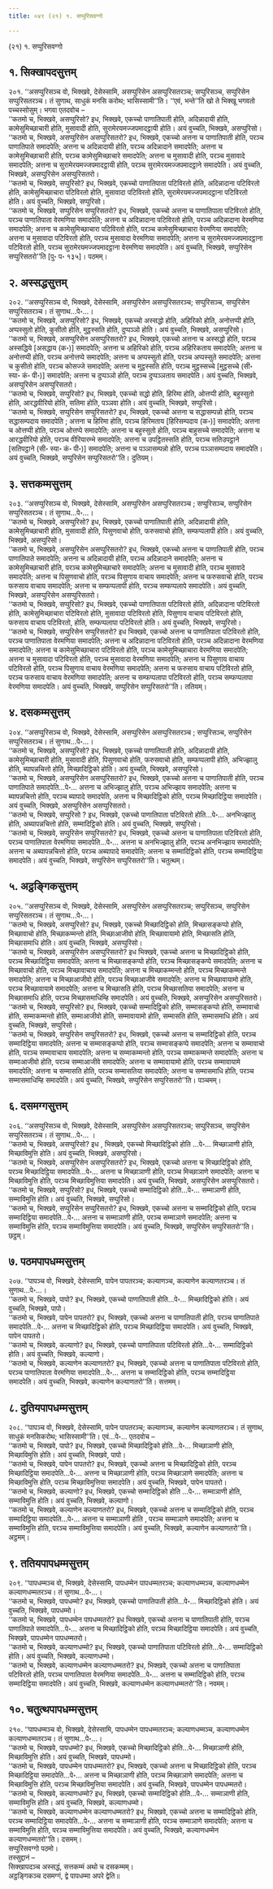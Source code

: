 ```yaml
---
title: ०४९ (२१) १. सप्पुरिसवग्गो

---
```

(२१) १. सप्पुरिसवग्गो  


## १. सिक्खापदसुत्तम्

२०१. ‘‘असप्पुरिसञ्च वो, भिक्खवे, देसेस्सामि, असप्पुरिसेन असप्पुरिसतरञ्च; सप्पुरिसञ्च, सप्पुरिसेन सप्पुरिसतरञ्च। तं सुणाथ, साधुकं मनसि करोथ; भासिस्सामी’’ति। ‘‘एवं, भन्ते’’ति खो ते भिक्खू भगवतो पच्चस्सोसुम्। भगवा एतदवोच –  
‘‘कतमो च, भिक्खवे, असप्पुरिसो? इध, भिक्खवे, एकच्चो पाणातिपाती होति, अदिन्नादायी होति, कामेसुमिच्छाचारी होति, मुसावादी होति, सुरामेरयमज्जपमादट्ठायी होति। अयं वुच्चति, भिक्खवे, असप्पुरिसो।  
‘‘कतमो च, भिक्खवे, असप्पुरिसेन असप्पुरिसतरो? इध, भिक्खवे, एकच्चो अत्तना च पाणातिपाती होति, परञ्च पाणातिपाते समादपेति; अत्तना च अदिन्नादायी होति, परञ्च अदिन्नादाने समादपेति; अत्तना च कामेसुमिच्छाचारी होति, परञ्च कामेसुमिच्छाचारे समादपेति; अत्तना च मुसावादी होति, परञ्च मुसावादे समादपेति; अत्तना च सुरामेरयमज्जपमादट्ठायी होति, परञ्च सुरामेरयमज्जपमादट्ठाने समादपेति। अयं वुच्चति, भिक्खवे, असप्पुरिसेन असप्पुरिसतरो।  
‘‘कतमो च, भिक्खवे, सप्पुरिसो? इध, भिक्खवे, एकच्चो पाणातिपाता पटिविरतो होति, अदिन्नादाना पटिविरतो होति, कामेसुमिच्छाचारा पटिविरतो होति, मुसावादा पटिविरतो होति, सुरामेरयमज्जपमादट्ठाना पटिविरतो होति। अयं वुच्चति, भिक्खवे, सप्पुरिसो।  
‘‘कतमो च, भिक्खवे, सप्पुरिसेन सप्पुरिसतरो? इध, भिक्खवे, एकच्चो अत्तना च पाणातिपाता पटिविरतो होति, परञ्च पाणातिपाता वेरमणिया समादपेति; अत्तना च अदिन्नादाना पटिविरतो होति, परञ्च अदिन्नादाना वेरमणिया समादपेति; अत्तना च कामेसुमिच्छाचारा पटिविरतो होति, परञ्च कामेसुमिच्छाचारा वेरमणिया समादपेति; अत्तना च मुसावादा पटिविरतो होति, परञ्च मुसावादा वेरमणिया समादपेति; अत्तना च सुरामेरयमज्जपमादट्ठाना पटिविरतो होति, परञ्च सुरामेरयमज्जपमादट्ठाना वेरमणिया समादपेति। अयं वुच्चति, भिक्खवे, सप्पुरिसेन सप्पुरिसतरो’’ति [पु॰ प॰ १३५]। पठमम्।  


## २. अस्सद्धसुत्तम्

२०२. ‘‘असप्पुरिसञ्च वो, भिक्खवे, देसेस्सामि, असप्पुरिसेन असप्पुरिसतरञ्च; सप्पुरिसञ्च, सप्पुरिसेन सप्पुरिसतरञ्च। तं सुणाथ…पे॰…।  
‘‘कतमो च, भिक्खवे, असप्पुरिसो? इध, भिक्खवे, एकच्चो अस्सद्धो होति, अहिरिको होति, अनोत्तप्पी होति, अप्पस्सुतो होति, कुसीतो होति, मुट्ठस्सति होति, दुप्पञ्ञो होति। अयं वुच्चति, भिक्खवे, असप्पुरिसो।  
‘‘कतमो च, भिक्खवे, असप्पुरिसेन असप्पुरिसतरो? इध, भिक्खवे, एकच्चो अत्तना च अस्सद्धो होति, परञ्च अस्सद्धिये [असद्धाय (क॰)] समादपेति; अत्तना च अहिरिको होति, परञ्च अहिरिकताय समादपेति; अत्तना च अनोत्तप्पी होति, परञ्च अनोत्तप्पे समादपेति; अत्तना च अप्पस्सुतो होति, परञ्च अप्पस्सुते समादपेति; अत्तना च कुसीतो होति, परञ्च कोसज्जे समादपेति; अत्तना च मुट्ठस्सति होति, परञ्च मुट्ठस्सच्चे [मुट्ठसच्चे (सी॰ स्या॰ कं॰ पी॰)] समादपेति; अत्तना च दुप्पञ्ञो होति, परञ्च दुप्पञ्ञताय समादपेति। अयं वुच्चति, भिक्खवे, असप्पुरिसेन असप्पुरिसतरो।  
‘‘कतमो च, भिक्खवे, सप्पुरिसो? इध, भिक्खवे, एकच्चो सद्धो होति, हिरिमा होति, ओत्तप्पी होति, बहुस्सुतो होति, आरद्धवीरियो होति, सतिमा होति, पञ्ञवा होति। अयं वुच्चति, भिक्खवे, सप्पुरिसो।  
‘‘कतमो च, भिक्खवे, सप्पुरिसेन सप्पुरिसतरो? इध, भिक्खवे, एकच्चो अत्तना च सद्धासम्पन्नो होति, परञ्च सद्धासम्पदाय समादपेति ; अत्तना च हिरिमा होति, परञ्च हिरिमताय [हिरिसम्पदाय (क॰)] समादपेति; अत्तना च ओत्तप्पी होति, परञ्च ओत्तप्पे समादपेति; अत्तना च बहुस्सुतो होति, परञ्च बाहुसच्चे समादपेति; अत्तना च आरद्धवीरियो होति, परञ्च वीरियारम्भे समादपेति; अत्तना च उपट्ठितस्सति होति, परञ्च सतिउपट्ठाने [सतिपट्ठाने (सी॰ स्या॰ कं॰ पी॰)] समादपेति; अत्तना च पञ्ञासम्पन्नो होति, परञ्च पञ्ञासम्पदाय समादपेति। अयं वुच्चति, भिक्खवे, सप्पुरिसेन सप्पुरिसतरो’’ति। दुतियम्।  


## ३. सत्तकम्मसुत्तम्

२०३. ‘‘असप्पुरिसञ्च वो, भिक्खवे, देसेस्सामि, असप्पुरिसेन असप्पुरिसतरञ्च ; सप्पुरिसञ्च, सप्पुरिसेन सप्पुरिसतरञ्च। तं सुणाथ…पे॰…।  
‘‘कतमो च, भिक्खवे, असप्पुरिसो? इध, भिक्खवे, एकच्चो पाणातिपाती होति, अदिन्नादायी होति, कामेसुमिच्छाचारी होति, मुसावादी होति, पिसुणवाचो होति, फरुसवाचो होति, सम्फप्पलापी होति। अयं वुच्चति, भिक्खवे, असप्पुरिसो।  
‘‘कतमो च, भिक्खवे, असप्पुरिसेन असप्पुरिसतरो? इध, भिक्खवे, एकच्चो अत्तना च पाणातिपाती होति, परञ्च पाणातिपाते समादपेति; अत्तना च अदिन्नादायी होति, परञ्च अदिन्नादाने समादपेति; अत्तना च कामेसुमिच्छाचारी होति, परञ्च कामेसुमिच्छाचारे समादपेति; अत्तना च मुसावादी होति, परञ्च मुसावादे समादपेति; अत्तना च पिसुणवाचो होति, परञ्च पिसुणाय वाचाय समादपेति; अत्तना च फरुसवाचो होति, परञ्च फरुसाय वाचाय समादपेति; अत्तना च सम्फप्पलापी होति, परञ्च सम्फप्पलापे समादपेति। अयं वुच्चति, भिक्खवे, असप्पुरिसेन असप्पुरिसतरो।  
‘‘कतमो च, भिक्खवे, सप्पुरिसो? इध, भिक्खवे, एकच्चो पाणातिपाता पटिविरतो होति, अदिन्नादाना पटिविरतो होति, कामेसुमिच्छाचारा पटिविरतो होति, मुसावादा पटिविरतो होति, पिसुणाय वाचाय पटिविरतो होति, फरुसाय वाचाय पटिविरतो, होति, सम्फप्पलापा पटिविरतो होति। अयं वुच्चति, भिक्खवे, सप्पुरिसो।  
‘‘कतमो च, भिक्खवे, सप्पुरिसेन सप्पुरिसतरो? इध भिक्खवे, एकच्चो अत्तना च पाणातिपाता पटिविरतो होति, परञ्च पाणातिपाता वेरमणिया समादपेति; अत्तना च अदिन्नादाना पटिविरतो होति, परञ्च अदिन्नादाना वेरमणिया समादपेति; अत्तना च कामेसुमिच्छाचारा पटिविरतो होति, परञ्च कामेसुमिच्छाचारा वेरमणिया समादपेति; अत्तना च मुसावादा पटिविरतो होति, परञ्च मुसावादा वेरमणिया समादपेति; अत्तना च पिसुणाय वाचाय पटिविरतो होति, परञ्च पिसुणाय वाचाय वेरमणिया समादपेति; अत्तना च फरुसाय वाचाय पटिविरतो होति, परञ्च फरुसाय वाचाय वेरमणिया समादपेति; अत्तना च सम्फप्पलापा पटिविरतो होति, परञ्च सम्फप्पलापा वेरमणिया समादपेति। अयं वुच्चति, भिक्खवे, सप्पुरिसेन सप्पुरिसतरो’’ति। ततियम्।  


## ४. दसकम्मसुत्तम्

२०४. ‘‘असप्पुरिसञ्च वो, भिक्खवे, देसेस्सामि, असप्पुरिसेन असप्पुरिसतरञ्च ; सप्पुरिसञ्च, सप्पुरिसेन सप्पुरिसतरञ्च। तं सुणाथ…पे॰…।  
‘‘कतमो च, भिक्खवे, असप्पुरिसो? इध, भिक्खवे, एकच्चो पाणातिपाती होति, अदिन्नादायी होति, कामेसुमिच्छाचारी होति, मुसावादी होति, पिसुणवाचो होति, फरुसवाचो होति, सम्फप्पलापी होति, अभिज्झालु होति, ब्यापन्नचित्तो होति, मिच्छादिट्ठिको होति। अयं वुच्चति, भिक्खवे, असप्पुरिसो।  
‘‘कतमो च, भिक्खवे, असप्पुरिसेन असप्पुरिसतरो? इध, भिक्खवे, एकच्चो अत्तना च पाणातिपाती होति, परञ्च पाणातिपाते समादपेति…पे॰… अत्तना च अभिज्झालु होति, परञ्च अभिज्झाय समादपेति; अत्तना च ब्यापन्नचित्तो होति, परञ्च ब्यापादे समादपेति, अत्तना च मिच्छादिट्ठिको होति, परञ्च मिच्छादिट्ठिया समादपेति। अयं वुच्चति, भिक्खवे, असप्पुरिसेन असप्पुरिसतरो।  
‘‘कतमो च, भिक्खवे, सप्पुरिसो ? इध, भिक्खवे, एकच्चो पाणातिपाता पटिविरतो होति…पे॰… अनभिज्झालु होति, अब्यापन्नचित्तो होति, सम्मादिट्ठिको होति। अयं वुच्चति, भिक्खवे, सप्पुरिसो।  
‘‘कतमो च, भिक्खवे, सप्पुरिसेन सप्पुरिसतरो? इध, भिक्खवे, एकच्चो अत्तना च पाणातिपाता पटिविरतो होति, परञ्च पाणातिपाता वेरमणिया समादपेति…पे॰… अत्तना च अनभिज्झालु होति, परञ्च अनभिज्झाय समादपेति; अत्तना च अब्यापन्नचित्तो होति, परञ्च अब्यापादे समादपेति; अत्तना च सम्मादिट्ठिको होति, परञ्च सम्मादिट्ठिया समादपेति। अयं वुच्चति, भिक्खवे, सप्पुरिसेन सप्पुरिसतरो’’ति। चतुत्थम्।  


## ५. अट्ठङ्गिकसुत्तम्

२०५. ‘‘असप्पुरिसञ्च वो, भिक्खवे, देसेस्सामि, असप्पुरिसेन असप्पुरिसतरञ्च; सप्पुरिसञ्च, सप्पुरिसेन सप्पुरिसतरञ्च। तं सुणाथ…पे॰…।  
‘‘कतमो च, भिक्खवे, असप्पुरिसो? इध, भिक्खवे, एकच्चो मिच्छादिट्ठिको होति, मिच्छासङ्कप्पो होति, मिच्छावाचो होति, मिच्छाकम्मन्तो होति, मिच्छाआजीवो होति, मिच्छावायामो होति, मिच्छासति होति, मिच्छासमाधि होति। अयं वुच्चति, भिक्खवे, असप्पुरिसो।  
‘‘कतमो च, भिक्खवे, असप्पुरिसेन असप्पुरिसतरो? इध भिक्खवे, एकच्चो अत्तना च मिच्छादिट्ठिको होति, परञ्च मिच्छादिट्ठिया समादपेति; अत्तना च मिच्छासङ्कप्पो होति, परञ्च मिच्छासङ्कप्पे समादपेति; अत्तना च मिच्छावाचो होति, परञ्च मिच्छावाचाय समादपेति; अत्तना च मिच्छाकम्मन्तो होति, परञ्च मिच्छाकम्मन्ते समादपेति; अत्तना च मिच्छाआजीवो होति, परञ्च मिच्छाआजीवे समादपेति; अत्तना च मिच्छावायामो होति, परञ्च मिच्छावायामे समादपेति; अत्तना च मिच्छासति होति, परञ्च मिच्छासतिया समादपेति; अत्तना च मिच्छासमाधि होति, परञ्च मिच्छासमाधिम्हि समादपेति। अयं वुच्चति, भिक्खवे, असप्पुरिसेन असप्पुरिसतरो।  
‘‘कतमो च, भिक्खवे, सप्पुरिसो? इध, भिक्खवे, एकच्चो सम्मादिट्ठिको होति, सम्मासङ्कप्पो होति, सम्मावाचो होति, सम्माकम्मन्तो होति, सम्माआजीवो होति, सम्मावायामो होति, सम्मासति होति, सम्मासमाधि होति। अयं वुच्चति, भिक्खवे, सप्पुरिसो।  
‘‘कतमो च, भिक्खवे, सप्पुरिसेन सप्पुरिसतरो? इध, भिक्खवे, एकच्चो अत्तना च सम्मादिट्ठिको होति, परञ्च सम्मादिट्ठिया समादपेति; अत्तना च सम्मासङ्कप्पो होति, परञ्च सम्मासङ्कप्पे समादपेति; अत्तना च सम्मावाचो होति, परञ्च सम्मावाचाय समादपेति; अत्तना च सम्माकम्मन्तो होति, परञ्च सम्माकम्मन्ते समादपेति; अत्तना च सम्माआजीवो होति, परञ्च सम्माआजीवे समादपेति; अत्तना च सम्मावायामो होति, परञ्च सम्मावायामे समादपेति; अत्तना च सम्मासति होति, परञ्च सम्मासतिया समादपेति; अत्तना च सम्मासमाधि होति, परञ्च सम्मासमाधिम्हि समादपेति। अयं वुच्चति, भिक्खवे, सप्पुरिसेन सप्पुरिसतरो’’ति। पञ्चमम्।  


## ६. दसमग्गसुत्तम्

२०६. ‘‘असप्पुरिसञ्च वो, भिक्खवे, देसेस्सामि, असप्पुरिसेन असप्पुरिसतरञ्च; सप्पुरिसञ्च, सप्पुरिसेन सप्पुरिसतरञ्च। तं सुणाथ…पे॰… ।  
‘‘कतमो च, भिक्खवे, असप्पुरिसो? इध , भिक्खवे, एकच्चो मिच्छादिट्ठिको होति …पे॰… मिच्छाञाणी होति, मिच्छाविमुत्ति होति। अयं वुच्चति, भिक्खवे, असप्पुरिसो।  
‘‘कतमो च, भिक्खवे, असप्पुरिसेन असप्पुरिसतरो? इध, भिक्खवे, एकच्चो अत्तना च मिच्छादिट्ठिको होति, परञ्च मिच्छादिट्ठिया समादपेति…पे॰… अत्तना च मिच्छाञाणी होति, परञ्च मिच्छाञाणे समादपेति; अत्तना च मिच्छाविमुत्ति होति, परञ्च मिच्छाविमुत्तिया समादपेति। अयं वुच्चति, भिक्खवे, असप्पुरिसेन असप्पुरिसतरो।  
‘‘कतमो च, भिक्खवे, सप्पुरिसो? इध, भिक्खवे, एकच्चो सम्मादिट्ठिको होति…पे॰… सम्माञाणी होति, सम्माविमुत्ति होति। अयं वुच्चति, भिक्खवे, सप्पुरिसो।  
‘‘कतमो च, भिक्खवे, सप्पुरिसेन सप्पुरिसतरो? इध, भिक्खवे, एकच्चो अत्तना च सम्मादिट्ठिको होति, परञ्च सम्मादिट्ठिया समादपेति…पे॰… अत्तना च सम्माञाणी होति, परञ्च सम्माञाणे समादपेति; अत्तना च सम्माविमुत्ति होति, परञ्च सम्माविमुत्तिया समादपेति। अयं वुच्चति, भिक्खवे, सप्पुरिसेन सप्पुरिसतरो’’ति। छट्ठम्।  


## ७. पठमपापधम्मसुत्तम्

२०७. ‘‘पापञ्च वो, भिक्खवे, देसेस्सामि, पापेन पापतरञ्च; कल्याणञ्च, कल्याणेन कल्याणतरञ्च। तं सुणाथ…पे॰…।  
‘‘कतमो च, भिक्खवे, पापो? इध, भिक्खवे, एकच्चो पाणातिपाती होति…पे॰… मिच्छादिट्ठिको होति। अयं वुच्चति, भिक्खवे, पापो।  
‘‘कतमो च, भिक्खवे, पापेन पापतरो? इध, भिक्खवे, एकच्चो अत्तना च पाणातिपाती होति, परञ्च पाणातिपाते समादपेति…पे॰… अत्तना च मिच्छादिट्ठिको होति, परञ्च मिच्छादिट्ठिया समादपेति। अयं वुच्चति, भिक्खवे, पापेन पापतरो।  
‘‘कतमो च, भिक्खवे, कल्याणो? इध, भिक्खवे, एकच्चो पाणातिपाता पटिविरतो होति…पे॰… सम्मादिट्ठिको होति। अयं वुच्चति, भिक्खवे, कल्याणो।  
‘‘कतमो च, भिक्खवे, कल्याणेन कल्याणतरो? इध, भिक्खवे, एकच्चो अत्तना च पाणातिपाता पटिविरतो होति, परञ्च पाणातिपाता वेरमणिया समादपेति…पे॰… अत्तना च सम्मादिट्ठिको होति, परञ्च सम्मादिट्ठिया समादपेति। अयं वुच्चति, भिक्खवे, कल्याणेन कल्याणतरो’’ति। सत्तमम्।  


## ८. दुतियपापधम्मसुत्तम्

२०८. ‘‘पापञ्च वो, भिक्खवे, देसेस्सामि, पापेन पापतरञ्च; कल्याणञ्च, कल्याणेन कल्याणतरञ्च। तं सुणाथ, साधुकं मनसिकरोथ; भासिस्सामी’’ति। एवं…पे॰… एतदवोच –  
‘‘कतमो च, भिक्खवे, पापो? इध, भिक्खवे, एकच्चो मिच्छादिट्ठिको होति…पे॰… मिच्छाञाणी होति, मिच्छाविमुत्ति होति। अयं वुच्चति, भिक्खवे, पापो।  
‘‘कतमो च, भिक्खवे, पापेन पापतरो? इध, भिक्खवे, एकच्चो अत्तना च मिच्छादिट्ठिको होति, परञ्च मिच्छादिट्ठिया समादपेति…पे॰… अत्तना च मिच्छाञाणी होति, परञ्च मिच्छाञाणे समादपेति; अत्तना च मिच्छाविमुत्ति होति, परञ्च मिच्छाविमुत्तिया समादपेति। अयं वुच्चति, भिक्खवे, पापेन पापतरो।  
‘‘कतमो च, भिक्खवे, कल्याणो? इध, भिक्खवे, एकच्चो सम्मादिट्ठिको होति …पे॰… सम्माञाणी होति, सम्माविमुत्ति होति। अयं वुच्चति, भिक्खवे, कल्याणो।  
‘‘कतमो च, भिक्खवे, कल्याणेन कल्याणतरो? इध, भिक्खवे, एकच्चो अत्तना च सम्मादिट्ठिको होति, परञ्च सम्मादिट्ठिया समादपेति…पे॰… अत्तना च सम्माञाणी होति , परञ्च सम्माञाणे समादपेति; अत्तना च सम्माविमुत्ति होति, परञ्च सम्माविमुत्तिया समादपेति। अयं वुच्चति, भिक्खवे, कल्याणेन कल्याणतरो’’ति। अट्ठमम्।  


## ९. ततियपापधम्मसुत्तम्

२०९. ‘‘पापधम्मञ्च वो, भिक्खवे, देसेस्सामि, पापधम्मेन पापधम्मतरञ्च; कल्याणधम्मञ्च, कल्याणधम्मेन कल्याणधम्मतरञ्च। तं सुणाथ…पे॰…।  
‘‘कतमो च, भिक्खवे, पापधम्मो? इध, भिक्खवे, एकच्चो पाणातिपाती होति…पे॰… मिच्छादिट्ठिको होति। अयं वुच्चति, भिक्खवे, पापधम्मो।  
‘‘कतमो च, भिक्खवे, पापधम्मेन पापधम्मतरो? इध भिक्खवे, एकच्चो अत्तना च पाणातिपाती होति, परञ्च पाणातिपाते समादपेति…पे॰… अत्तना च मिच्छादिट्ठिको होति, परञ्च मिच्छादिट्ठिया समादपेति। अयं वुच्चति, भिक्खवे, पापधम्मेन पापधम्मतरो।  
‘‘कतमो च, भिक्खवे, कल्याणधम्मो? इध, भिक्खवे, एकच्चो पाणातिपाता पटिविरतो होति…पे॰… सम्मादिट्ठिको होति। अयं वुच्चति, भिक्खवे, कल्याणधम्मो।  
‘‘कतमो च, भिक्खवे, कल्याणधम्मेन कल्याणधम्मतरो? इध, भिक्खवे, एकच्चो अत्तना च पाणातिपाता पटिविरतो होति, परञ्च पाणातिपाता वेरमणिया समादपेति…पे॰… अत्तना च सम्मादिट्ठिको होति, परञ्च सम्मादिट्ठिया समादपेति। अयं वुच्चति, भिक्खवे, कल्याणधम्मेन कल्याणधम्मतरो’’ति। नवमम्।  


## १०. चतुत्थपापधम्मसुत्तम्

२१०. ‘‘पापधम्मञ्च वो, भिक्खवे, देसेस्सामि, पापधम्मेन पापधम्मतरञ्च; कल्याणधम्मञ्च, कल्याणधम्मेन कल्याणधम्मतरञ्च। तं सुणाथ…पे॰…।  
‘‘कतमो च, भिक्खवे, पापधम्मो? इध, भिक्खवे, एकच्चो मिच्छादिट्ठिको होति…पे॰… मिच्छाञाणी होति, मिच्छाविमुत्ति होति। अयं वुच्चति, भिक्खवे, पापधम्मो।  
‘‘कतमो च, भिक्खवे, पापधम्मेन पापधम्मतरो? इध, भिक्खवे, एकच्चो अत्तना च मिच्छादिट्ठिको होति, परञ्च मिच्छादिट्ठिया समादपेति…पे॰… अत्तना च मिच्छाञाणी होति, परञ्च मिच्छाञाणे समादपेति; अत्तना च मिच्छाविमुत्ति होति, परञ्च मिच्छाविमुत्तिया समादपेति। अयं वुच्चति, भिक्खवे, पापधम्मेन पापधम्मतरो।  
‘‘कतमो च, भिक्खवे, कल्याणधम्मो? इध, भिक्खवे, एकच्चो सम्मादिट्ठिको होति…पे॰… सम्माञाणी होति, सम्माविमुत्ति होति। अयं वुच्चति, भिक्खवे, कल्याणधम्मो।  
‘‘कतमो च, भिक्खवे, कल्याणधम्मेन कल्याणधम्मतरो? इध, भिक्खवे, एकच्चो अत्तना च सम्मादिट्ठिको होति, परञ्च सम्मादिट्ठिया समादपेति…पे॰… अत्तना च सम्माञाणी होति, परञ्च सम्माञाणे समादपेति; अत्तना च सम्माविमुत्ति होति, परञ्च सम्माविमुत्तिया समादपेति। अयं वुच्चति, भिक्खवे, कल्याणधम्मेन कल्याणधम्मतरो’’ति। दसमम्।  
सप्पुरिसवग्गो पठमो।  
तस्सुद्दानं –  
सिक्खापदञ्च अस्सद्धं, सत्तकम्मं अथो च दसकम्मम्।  
अट्ठङ्गिकञ्च दसमग्गं, द्वे पापधम्मा अपरे द्वेति॥  